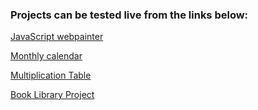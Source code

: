 ### Projects can be tested live from the links below:

[JavaScript webpainter](https://plamen33.github.io/Javascript/webpainter.html)

[Monthly calendar](https://plamen33.github.io/Javascript/Monthly%20Calendar%20with%20Javascript.html)

[Multiplication Table](https://plamen33.github.io/Javascript/MultiplicationTable.html)
 	
[Book Library Project](https://plamen33.github.io/Javascript/BookLibrary/books.html)
